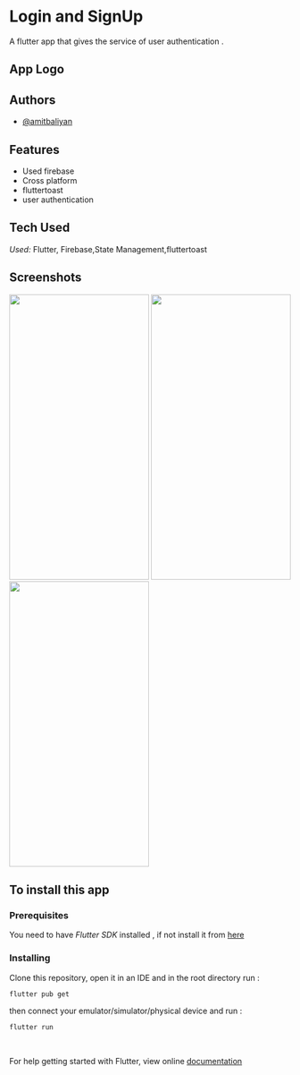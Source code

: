 # Login and SignUp

A flutter app that gives the service of user authentication .

## App Logo

<!-- <img src="https://i.pinimg.com/originals/ae/2e/56/ae2e5651b74a00d5d31b8c6453fa3ebb.png" alt="alt text" title="image Title"  height="450" /> -->


## Authors

- [@amitbaliyan](https://github.com/Amit00077)


## Features

- Used firebase
- Cross platform
- fluttertoast
- user authentication
 
## Tech Used

*Used:* Flutter, Firebase,State Management,fluttertoast

## Screenshots

<img src= 'https://user-images.githubusercontent.com/72244208/176235960-4d059b3e-dad5-40b9-82a7-8cd5ab8d9036.png ' width='250' height='510'/> 
<img src='https://user-images.githubusercontent.com/72244208/176235445-abb2a051-b20f-4b73-afd5-fe587796faa5.png' width='250' height='510'/>  
<img src='https://user-images.githubusercontent.com/72244208/176235459-ac2d6acc-8270-4b8e-aafd-2deef14cd7f3.png' width='250' height='510'/>  
  

## To install this app

### Prerequisites

You need to have *Flutter SDK* installed , if not install it from [here](https://flutter.dev/docs/get-started/install)

### Installing

Clone this repository, open it in an IDE and in the root directory run :

`flutter pub get`

then connect your emulator/simulator/physical device and run :

`flutter run`

<br>


For help getting started with Flutter, view online [documentation](https://flutter.dev/docs)
 

